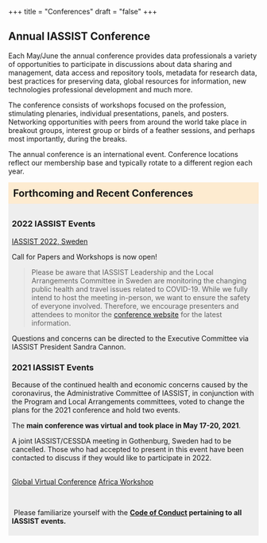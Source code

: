 +++
title = "Conferences"
draft = "false"
+++
## Annual IASSIST Conference

Each May/June the annual conference provides data professionals a variety of opportunities to participate in discussions about data sharing and management, data access and repository tools, metadata for research data, best practices for preserving data, global resources for information, new technologies professional development and much more. 

The conference consists of workshops focused on the profession, stimulating plenaries, individual presentations, panels, and posters. Networking opportunities with peers from around the world take place in breakout groups, interest group or birds of a feather sessions, and perhaps most importantly, during the breaks. 

The annual conference is an international event. Conference locations reflect our membership base and typically rotate to a different region each year.


<div style="background-color:#fdebd0;font-weight:bold;padding:.5em;font-size:140%;">Forthcoming and Recent Conferences</div>

<div style="background-color:#eee;padding:.5em;">

### 2022 IASSIST Events

<a class="btn btn-template-main" href="./iassist-sweden-2022/" >IASSIST 2022, Sweden</a>

Call for Papers and Workshops is now open!


> Please be aware that IASSIST Leadership and the Local Arrangements Committee in Sweden are monitoring the changing public health and travel issues related to COVID-19. While we fully intend to host the meeting in-person, we want to ensure the safety of everyone involved. Therefore, we encourage presenters and attendees to monitor the [conference website](https://www.iassist2022.org/) for the latest information.   

Questions and concerns can be directed to the Executive Committee via IASSIST President Sandra Cannon.

### 2021 IASSIST Events

Because of the continued health and economic concerns caused by the coronavirus, the Administrative Committee of IASSIST, in conjunction with the Program and Local Arrangements committees, voted to change the plans for the 2021 conference and hold two events.

The **main conference was virtual and took place in May 17-20, 2021**. 

A joint IASSIST/CESSDA meeting in Gothenburg, Sweden had to be cancelled. Those who had accepted to present in this event have been contacted to discuss if they would like to participate in 2022.<br /><br />

<!--#### Completed-->

<a class="btn btn-template-main" href="./iassist-virtual-2021/" >Global Virtual Conference</a> 
<a class="btn btn-template-main" href="./iassist-africa-2021/" >Africa Workshop</a> 


<br />

&nbsp;Please familiarize yourself with the **[Code of Conduct](/community/code-of-conduct) pertaining to all IASSIST events.**

</div>

<br />
